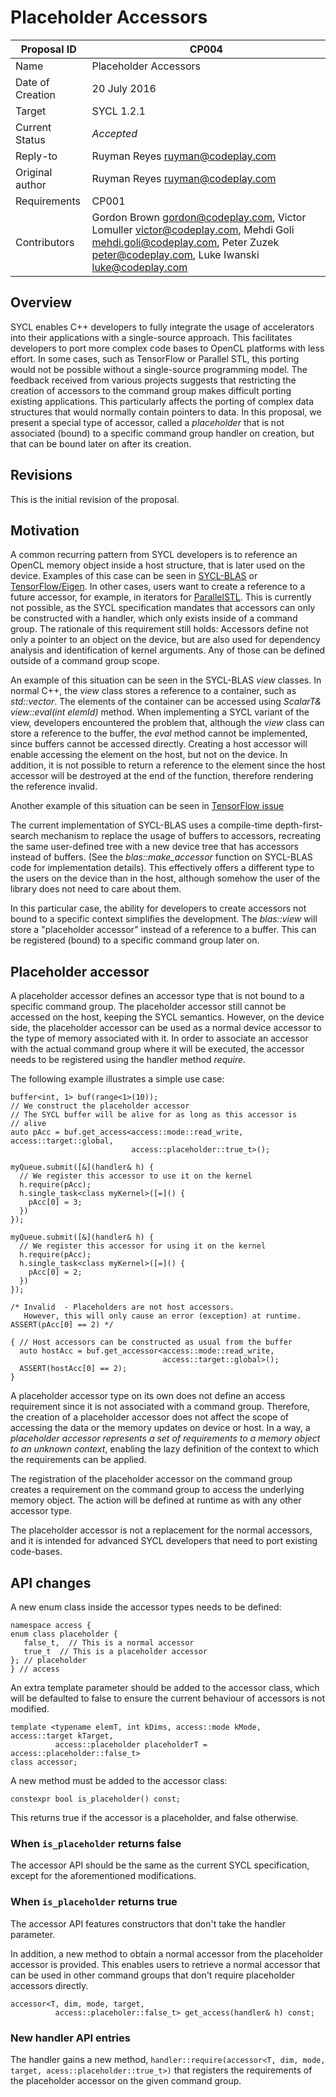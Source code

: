 # Placeholder Accessors

| Proposal ID | CP004 |
|-------------|--------|
| Name | Placeholder Accessors  |
| Date of Creation | 20 July 2016 |
| Target | SYCL 1.2.1 |
| Current Status | _Accepted_ |
| Reply-to | Ruyman Reyes <ruyman@codeplay.com> |
| Original author | Ruyman Reyes <ruyman@codeplay.com> |
| Requirements | CP001 |
| Contributors | Gordon Brown <gordon@codeplay.com>, Victor Lomuller <victor@codeplay.com>, Mehdi Goli <mehdi.goli@codeplay.com>, Peter Zuzek <peter@codeplay.com>, Luke Iwanski <luke@codeplay.com> |

## Overview

SYCL enables C++ developers to fully integrate the usage of accelerators into their applications
with a single-source approach. This facilitates developers to port more complex code bases
to OpenCL platforms with less effort. In some cases, such as TensorFlow or Parallel STL, this porting would not be possible without a single-source programming model.
The feedback received from various projects suggests that restricting the creation
of accessors to the command group makes difficult porting existing applications.
This particularly affects the porting of complex data structures that would normally contain pointers to data.
In this proposal, we present a special type of accessor, called a _placeholder_
that is not associated (bound) to a specific command group handler on creation,
but that can be bound later on after its creation.

## Revisions

This is the initial revision of the proposal.

## Motivation

A common recurring pattern from SYCL developers is to reference an OpenCL
memory object inside a host structure, that is later used on the device.
Examples of this case can be seen in [SYCL-BLAS][1] or [TensorFlow/Eigen][2].
In other cases, users want to create a reference to a future accessor, for example,
in iterators for [ParallelSTL][3].
This is currently not possible, as the SYCL specification mandates that accessors
can only be constructed with a handler, which only exists inside of a command group.
The rationale of this requirement still holds: Accessors define not only a pointer to an object
on the device, but are also used for dependency analysis and identification of kernel
arguments. Any of those can be defined outside of a command group scope.


An example of this situation can be seen in the SYCL-BLAS _view_ classes.
In normal C++, the _view_ class stores a reference to a container, such
as _std::vector<ScalarT>_.
The elements of the container can be accessed using _ScalarT& view::eval(int elemId)_ method.
When implementing a SYCL variant of the view, developers encountered the problem that,
although the _view_ class can store a reference to the buffer, the _eval_ method cannot
be implemented, since buffers cannot be accessed directly.
Creating a host accessor will enable accessing the element on the host, but not
on the device. In addition, it is not possible to return a reference to the element
since the host accessor will be destroyed at the end of the function, therefore
rendering the reference invalid.

Another example of this situation can be seen in [TensorFlow issue][4]

The current implementation of SYCL-BLAS uses a compile-time depth-first-search
mechanism to replace the usage of buffers to accessors, recreating the same
user-defined tree with a new device tree that has accessors instead of buffers.
(See the *blas::make_accessor* function on SYCL-BLAS
code for implementation details).
This effectively offers a different type to the users on the device than
in the host, although somehow the user of the library does not need to care
about them.

In this particular case, the ability for developers to create accessors
not bound to a specific context simplifies the development.
The _blas::view_ will store a "placeholder accessor" instead of a reference to a
buffer. This can be registered (bound) to a specific command group later on.


## Placeholder accessor

A placeholder accessor defines an accessor type that is not bound to a specific
command group.
The placeholder accessor still cannot be accessed on the host, keeping the
SYCL semantics. However, on the device side, the placeholder accessor can
be used as a normal device accessor to the type of memory associated with it.
In order to associate an accessor with the actual command group where it
will be executed, the accessor needs to be registered using the handler
method *require*.

The following example illustrates a simple use case:

```
buffer<int, 1> buf(range<1>(10));
// We construct the placeholder accessor
// The SYCL buffer will be alive for as long as this accessor is
// alive
auto pAcc = buf.get_access<access::mode::read_write, access::target::global,
                           access::placeholder::true_t>();

myQueue.submit([&](handler& h) {
  // We register this accessor to use it on the kernel
  h.require(pAcc);
  h.single_task<class myKernel>([=]() {
    pAcc[0] = 3;
  })
});

myQueue.submit([&](handler& h) {
  // We register this accessor for using it on the kernel
  h.require(pAcc);
  h.single_task<class myKernel>([=]() {
    pAcc[0] = 2;
  })
});

/* Invalid  - Placeholders are not host accessors.
   However, this will only cause an error (exception) at runtime.
ASSERT(pAcc[0] == 2) */

{ // Host accessors can be constructed as usual from the buffer
  auto hostAcc = buf.get_accessor<access::mode::read_write,
                                  access::target::global>();
  ASSERT(hostAcc[0] == 2);
}
```

A placeholder accessor type on its own does not define an access requirement
since it is not associated with a command group.
Therefore, the creation of a placeholder accessor does not affect the
scope of accessing the data or the memory updates on device or host.
In a way, a _placeholder accessor represents a set of requirements to
a memory object to an unknown context_, enabling the lazy definition of
the context to which the requirements can be applied.

The registration of the placeholder accessor on the command group creates a
requirement on the command group to access the underlying memory object.
The action will be defined at runtime as with any other accessor type.

The placeholder accessor is not a replacement for the normal accessors,
and it is intended for advanced SYCL developers that need to port
existing code-bases.

## API changes

A new enum class inside the accessor types needs to be defined:

```
namespace access {
enum class placeholder {
   false_t,  // This is a normal accessor
   true_t  // This is a placeholder accessor
}; // placeholder
} // access
```

An extra template parameter should be added to the accessor class, which
will be defaulted to false to ensure the current behaviour of accessors is
not modified.

```
template <typename elemT, int kDims, access::mode kMode, access::target kTarget,
          access::placeholder placeholderT = access::placeholder::false_t>
class accessor;
```

A new method must be added to the accessor class:

```
constexpr bool is_placeholder() const;
```

This returns true if the accessor is a placeholder, and false otherwise.

### When `is_placeholder` returns false

The accessor API should be the same as the current SYCL specification,
except for the aforementioned modifications.

### When `is_placeholder` returns true

The accessor API features constructors that don't take the handler parameter.

In addition, a new method to obtain a normal accessor from the placeholder
accessor is provided.
This enables users to retrieve a normal accessor that can be used in
other command groups that don't require placeholder accessors directly.

```
accessor<T, dim, mode, target,
          access::placeholer::false_t> get_access(handler& h) const;
```


### New handler API entries

The handler gains a new method,
`handler::require(accessor<T, dim, mode, target, acess::placeholder::true_t>)`
that registers the requirements of the placeholder accessor on the given
command group.


[1]: https://github.com/codeplaysoftware/sycl-blas "SYCL-BLAS"
[2]: https://github.com/lukeiwanski/tensorflow "TensorFlow/Eigen"
[3]: https://github.com/KhronosGroup/SyclParallelSTL
[4]: https://github.com/lukeiwanski/tensorflow/issues/89
